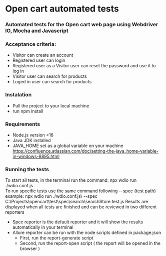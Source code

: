 # Open cart automated tests
### Automated tests for the Open cart web page using Webdriver IO, Mocha and Javascript
### Acceptance criteria:
- Visitor can create an account
- Registered user can login
- Registered user as a Visitor user can reset the password and use it to log in
- Visitor user can search for products
- Loged in user can search for products
### Instalation
- Pull the project to your local machine
- run npm install
### Requirements
- Node.js version <16
- Java JDK installed
- JAVA_HOME set as a global variable on your machine https://confluence.atlassian.com/doc/setting-the-java_home-variable-in-windows-8895.html
### Running the tests
To start all tests, in the terminal run the command: npx wdio run ./wdio.conf.js\
To run specific tests use the same command following --spec {test path}    
example: npx wdio run ./wdio.conf.js\ --spec C:\Projects\opencart\test\spec\search\searchStore.test.js
Results are displayed when all tests are finished and can be reviewed in two different reporters  
- Spec reporter is the default reporter and it will show the results automatically in your terminal  
- Allure reporter can be run with the node scripts defined in package.json  
    - First, run the report-generate script
    - Second, run the report-open script ( the report will be opened in the browser )